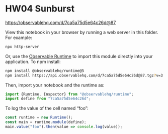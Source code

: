 # HW04 Sunburst

https://observablehq.com/d/7ca5a75d5e64c26d@87

View this notebook in your browser by running a web server in this folder. For
example:

~~~sh
npx http-server
~~~

Or, use the [Observable Runtime](https://github.com/observablehq/runtime) to
import this module directly into your application. To npm install:

~~~sh
npm install @observablehq/runtime@5
npm install https://api.observablehq.com/d/7ca5a75d5e64c26d@87.tgz?v=3
~~~

Then, import your notebook and the runtime as:

~~~js
import {Runtime, Inspector} from "@observablehq/runtime";
import define from "7ca5a75d5e64c26d";
~~~

To log the value of the cell named “foo”:

~~~js
const runtime = new Runtime();
const main = runtime.module(define);
main.value("foo").then(value => console.log(value));
~~~
